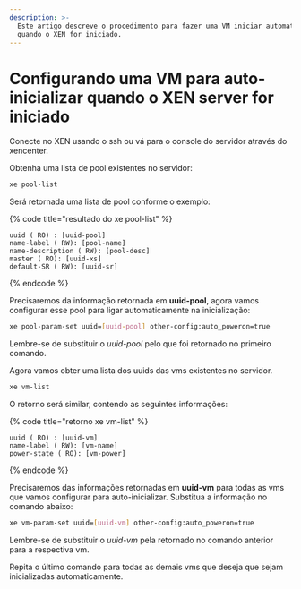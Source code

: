 ```yaml
---
description: >-
  Este artigo descreve o procedimento para fazer uma VM iniciar automaticamente
  quando o XEN for iniciado.
---
```


# Configurando uma VM para auto-inicializar quando o XEN server for iniciado

Conecte no XEN usando o ssh ou vá para o console do servidor através do xencenter.

Obtenha uma lista de pool existentes no servidor:

```bash
xe pool-list
```

Será retornada uma lista de pool conforme o exemplo:

{% code title="resultado do xe pool-list" %}
```
uuid ( RO) : [uuid-pool]
name-label ( RW): [pool-name]
name-description ( RW): [pool-desc]
master ( RO): [uuid-xs]
default-SR ( RW): [uuid-sr]
```
{% endcode %}

Precisaremos da informação retornada em **uuid-pool**, agora vamos configurar esse pool para ligar automaticamente na inicialização:

```bash
xe pool-param-set uuid=[uuid-pool] other-config:auto_poweron=true
```

Lembre-se de substituir o _uuid-pool_ pelo que foi retornado no primeiro comando.

Agora vamos obter uma lista dos uuids das vms existentes no servidor.

```bash
xe vm-list
```

O retorno será similar, contendo as seguintes informações:

{% code title="retorno xe vm-list" %}
```
uuid ( RO) : [uuid-vm]
name-label ( RW): [vm-name]
power-state ( RO): [vm-power]
```
{% endcode %}

Precisaremos das informações retornadas em **uuid-vm** para todas as vms que vamos configurar para auto-inicializar. Substitua a informação no comando abaixo:

```bash
xe vm-param-set uuid=[uuid-vm] other-config:auto_poweron=true
```

Lembre-se de substituir o _uuid-vm_ pela retornado no comando anterior para a respectiva vm.

Repita o último comando para todas as demais vms que deseja que sejam inicializadas automaticamente.

